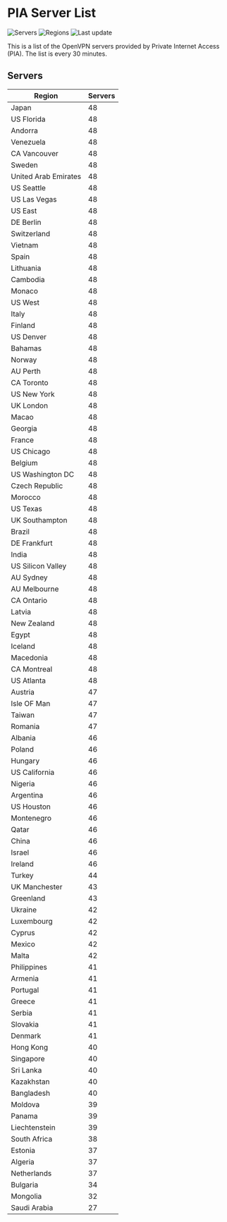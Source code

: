 # PIA Server List

![Servers](https://img.shields.io/badge/servers-4,374-blue) ![Regions](https://img.shields.io/badge/regions-97-blue) ![Last update](https://img.shields.io/badge/last_updated-Thu_Mar_27_21:32:31_UTC_2025-blue)

This is a list of the OpenVPN servers provided by Private Internet Access (PIA). The list is every 30 minutes.

## Servers
| Region               | Servers |
|----------------------|---------|
| Japan | 48 |
| US Florida | 48 |
| Andorra | 48 |
| Venezuela | 48 |
| CA Vancouver | 48 |
| Sweden | 48 |
| United Arab Emirates | 48 |
| US Seattle | 48 |
| US Las Vegas | 48 |
| US East | 48 |
| DE Berlin | 48 |
| Switzerland | 48 |
| Vietnam | 48 |
| Spain | 48 |
| Lithuania | 48 |
| Cambodia | 48 |
| Monaco | 48 |
| US West | 48 |
| Italy | 48 |
| Finland | 48 |
| US Denver | 48 |
| Bahamas | 48 |
| Norway | 48 |
| AU Perth | 48 |
| CA Toronto | 48 |
| US New York | 48 |
| UK London | 48 |
| Macao | 48 |
| Georgia | 48 |
| France | 48 |
| US Chicago | 48 |
| Belgium | 48 |
| US Washington DC | 48 |
| Czech Republic | 48 |
| Morocco | 48 |
| US Texas | 48 |
| UK Southampton | 48 |
| Brazil | 48 |
| DE Frankfurt | 48 |
| India | 48 |
| US Silicon Valley | 48 |
| AU Sydney | 48 |
| AU Melbourne | 48 |
| CA Ontario | 48 |
| Latvia | 48 |
| New Zealand | 48 |
| Egypt | 48 |
| Iceland | 48 |
| Macedonia | 48 |
| CA Montreal | 48 |
| US Atlanta | 48 |
| Austria | 47 |
| Isle OF Man | 47 |
| Taiwan | 47 |
| Romania | 47 |
| Albania | 46 |
| Poland | 46 |
| Hungary | 46 |
| US California | 46 |
| Nigeria | 46 |
| Argentina | 46 |
| US Houston | 46 |
| Montenegro | 46 |
| Qatar | 46 |
| China | 46 |
| Israel | 46 |
| Ireland | 46 |
| Turkey | 44 |
| UK Manchester | 43 |
| Greenland | 43 |
| Ukraine | 42 |
| Luxembourg | 42 |
| Cyprus | 42 |
| Mexico | 42 |
| Malta | 42 |
| Philippines | 41 |
| Armenia | 41 |
| Portugal | 41 |
| Greece | 41 |
| Serbia | 41 |
| Slovakia | 41 |
| Denmark | 41 |
| Hong Kong | 40 |
| Singapore | 40 |
| Sri Lanka | 40 |
| Kazakhstan | 40 |
| Bangladesh | 40 |
| Moldova | 39 |
| Panama | 39 |
| Liechtenstein | 39 |
| South Africa | 38 |
| Estonia | 37 |
| Algeria | 37 |
| Netherlands | 37 |
| Bulgaria | 34 |
| Mongolia | 32 |
| Saudi Arabia | 27 |